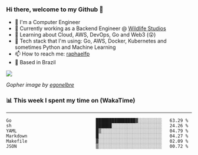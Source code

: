 ### Hi there, welcome to my Github 👋

- 📖 I'm a Computer Engineer
- 🔭 Currently working as a Backend Engineer @ [Wildlife Studios](https://wildlifestudios.com/)
- 🌱 Learning about Cloud, AWS, DevOps, Go and Web3 (😲)
- 🚀 Tech stack that I'm using: Go, AWS, Docker, Kubernetes and sometimes Python and Machine Learning
- 📫 How to reach me: [raphaelfp](https://linkedin.com/in/raphaelfp)
- 🏡 Based in Brazil

![](https://github.com/raphaelfp/gophers/blob/master/.thumb/animation/morning-coffee-3x.gif)

*Gopher image by [egonelbre](https://github.com/egonelbre/)*

### 📊 This week I spent my time on (WakaTime)

---

<!--START_SECTION:waka-->

```text
Go                                ███████████████▓░░░░░░░░░   63.29 %
sh                                ██████░░░░░░░░░░░░░░░░░░░   24.26 %
YAML                              █▒░░░░░░░░░░░░░░░░░░░░░░░   04.79 %
Markdown                          █░░░░░░░░░░░░░░░░░░░░░░░░   04.27 %
Makefile                          ▓░░░░░░░░░░░░░░░░░░░░░░░░   02.09 %
JSON                              ▒░░░░░░░░░░░░░░░░░░░░░░░░   00.72 %
```

<!--END_SECTION:waka-->
